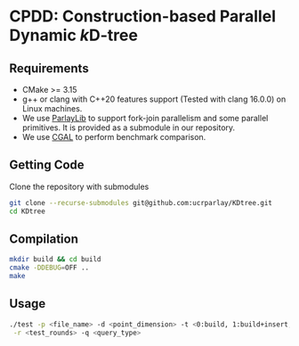 # CPDD: Construction-based Parallel Dynamic $k$D-tree

Requirements
--------
+ CMake >= 3.15 
+ g++ or clang with C++20 features support (Tested with clang 16.0.0) on Linux machines.
+ We use [ParlayLib](https://github.com/cmuparlay/parlaylib) to support fork-join parallelism and some parallel primitives. It is provided as a submodule in our repository. 
+ We use [CGAL](https://www.cgal.org/index.html) to perform benchmark comparison.

Getting Code
--------
Clone the repository with submodules
```bash
git clone --recurse-submodules git@github.com:ucrparlay/KDtree.git
cd KDtree
```
Compilation
--------
```bash
mkdir build && cd build
cmake -DDEBUG=OFF ..
make
```
Usage
--------
```bash
./test -p <file_name> -d <point_dimension> -t <0:build, 1:build+insert, 2:build+insert+delete> \
 -r <test_rounds> -q <query_type>
```